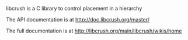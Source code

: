 libcrush is a C library to control placement in a hierarchy

The API documentation is at http://doc.libcrush.org/master/

The full documentation is at http://libcrush.org/main/libcrush/wikis/home
